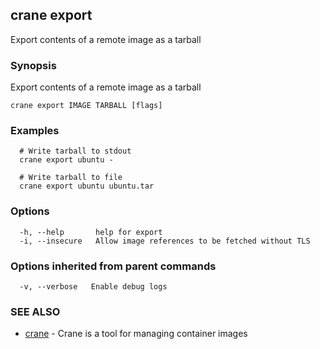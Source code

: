 ## crane export

Export contents of a remote image as a tarball

### Synopsis

Export contents of a remote image as a tarball

```
crane export IMAGE TARBALL [flags]
```

### Examples

```
  # Write tarball to stdout
  crane export ubuntu -

  # Write tarball to file
  crane export ubuntu ubuntu.tar
```

### Options

```
  -h, --help       help for export
  -i, --insecure   Allow image references to be fetched without TLS
```

### Options inherited from parent commands

```
  -v, --verbose   Enable debug logs
```

### SEE ALSO

* [crane](crane.md)	 - Crane is a tool for managing container images


